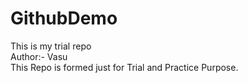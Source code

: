 # GithubDemo
This is my trial repo 
<br>
Author:- Vasu
<br>
This Repo is formed just for Trial and Practice Purpose.
